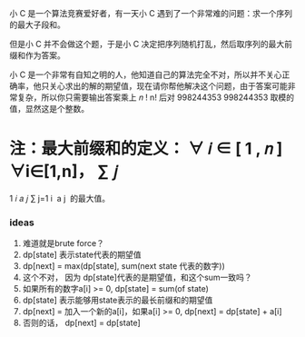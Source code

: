 小 C 是一个算法竞赛爱好者，有一天小 C 遇到了一个非常难的问题：求一个序列的最大子段和。

但是小 C 并不会做这个题，于是小 C 决定把序列随机打乱，然后取序列的最大前缀和作为答案。

小 C 是一个非常有自知之明的人，他知道自己的算法完全不对，所以并不关心正确率，他只关心求出的解的期望值，现在请你帮他解决这个问题，由于答案可能非常复杂，所以你只需要输出答案乘上 
𝑛
!
n! 后对 
998244353
998244353 取模的值，显然这是个整数。

注：最大前缀和的定义：
∀
𝑖
∈
[
1
,
𝑛
]
∀i∈[1,n]，
∑
𝑗
=
1
𝑖
𝑎
𝑗
∑ 
j=1
i
​
 a 
j
​
 的最大值。


 ### ideas
 
 1. 难道就是brute force？
 2. dp[state] 表示state代表的期望值
 3. dp[next] = max(dp[state], sum(next state 代表的数字))
 4. 这个不对， 因为 dp[state]代表的是期望值，和这个sum一致吗？
 5. 如果所有的数字a[i] >= 0, dp[state] = sum(of state)
 6. dp[state] 表示能够用state表示的最长前缀和的期望值
 7. dp[next] = 加入一个新的a[i]，如果a[i] >= 0, dp[next] = dp[state] + a[i]
 8. 否则的话， dp[next] = dp[state]